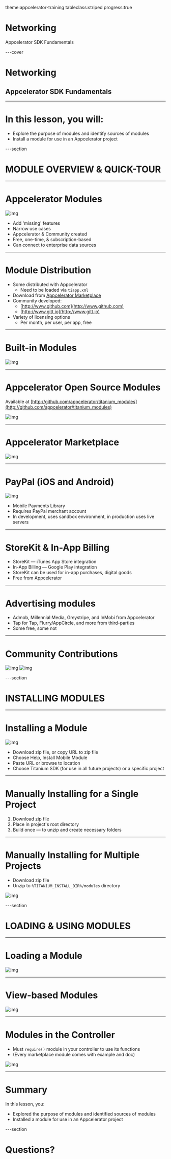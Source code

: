 theme:appcelerator-training
tableclass:striped
progress:true

# Networking

Appcelerator SDK Fundamentals

---cover

# Networking

## Appcelerator SDK Fundamentals

--- 

# In this lesson, you will:

- Explore the purpose of modules and identify sources of modules
- Install a module for use in an Appcelerator project

---section 

# MODULE OVERVIEW & QUICK-TOUR

--- 

# Appcelerator Modules

![img](../assets/image6.png)

- Add 'missing' features
- Narrow use cases
- Appcelerator & Community created
- Free, one-time, & subscription-based
- Can connect to enterprise data sources

--- 

# Module Distribution

- Some distributed with Appcelerator
  - Need to be loaded via ```tiapp.xml```
- Download from [Appcelerator Marketplace](http://marketplace.appcelerator.com)
- Community developed:
  - [http://www.github.com](http://www.github.com)
  - [http://www.gitt.io](http://www.gitt.io)
- Variety of licensing options
  - Per month, per user, per app, free

--- 

# Built-in Modules

![img](../assets/image7.png)

--- 

# Appcelerator Open Source Modules

Available at [http://github.com/appcelerator/titanium_modules](http://github.com/appcelerator/titanium_modules)

![img](../assets/image8.png)

--- 

# Appcelerator Marketplace

![img](../assets/image9.png)

--- 

# PayPal (iOS and Android)

![img](../assets/image11.png)

- Mobile Payments Library
- Requires PayPal merchant account
- In development, uses sandbox environment, in production uses live servers

--- 

# StoreKit & In-App Billing

- StoreKit — iTunes App Store integration
- In-App Billing — Google Play integration
- StoreKit can be used for in-app purchases, digital goods
- Free from Appcelerator

--- 

# Advertising modules

- Admob, Millennial Media, Greystripe, and InMobi from Appcelerator
- Tap for Tap, Flurry/AppCircle, and more from third-parties
- Some free, some not

--- 

# Community Contributions

![img](../assets/image12.png)
![img](../assets/image13.png)

---section 

# INSTALLING MODULES

--- 

# Installing a Module

![img](../assets/image14.png)

- Download zip file, or copy URL to zip file
- Choose Help, Install Mobile Module
- Paste URL or browse to location
- Choose Titanium SDK (for use in all future projects) or a specific project

--- 

# Manually Installing for a Single Project

1. Download zip file
2. Place in project's root directory
3. Build once — to unzip and create necessary folders

--- 

# Manually Installing for Multiple Projects

- Download zip file
- Unzip to ```%TITANIUM_INSTALL_DIR%/modules``` directory

![img](../assets/image15.png)

---section 

# LOADING & USING MODULES

--- 

# Loading a Module

![img](../assets/image16.png)

--- 

# View-based Modules

![img](../assets/image17.png)

--- 

# Modules in the Controller

- Must ```require()``` module in your controller to use its functions
- (Every marketplace module comes with example and doc)

![img](../assets/image18.png)

--- 

# Summary

In this lesson, you:

- Explored the purpose of modules and identified sources of modules
- Installed a module for use in an Appcelerator project

---section

# Questions?